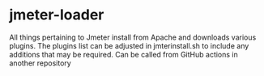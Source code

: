 # jmeter-loader
All things pertaining to Jmeter install from Apache and downloads various plugins. The plugins list can be adjusted in jmterinstall.sh to include any additions that may be required. Can be called from GitHub actions in another repository

